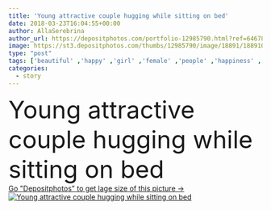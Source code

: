 ```yaml
---
title: 'Young attractive couple hugging while sitting on bed'
date: 2018-03-23T16:04:55+00:00
author: AllaSerebrina
author_url: https://depositphotos.com/portfolio-12985790.html?ref=64678756
image: https://st3.depositphotos.com/thumbs/12985790/image/18891/188910766/api_thumb_450.jpg?forcejpeg=true
type: "post"
tags: ['beautiful' ,'happy' ,'girl' ,'female' ,'people' ,'happiness' ,'caucasian' ,'smile' ,'family' ,'friendship' ,'male' ,'brunette' ,'man' ,'bed' ,'pretty' ,'couple' ,'woman' ,'together' ,'togetherness' ,'indoors' ,'attractive' ,'handsome' ,'bedroom' ,'closeness' ,'hug' ,'tenderness' ,'wife' ,'husband' ,'embracing' ,'relationship' ,'boyfriend' ,'girlfriend' ,'bearded' ,'Home Interior' ,'young adult' ,'love story' ,'loungewear' ]
categories: 
  - story
---
```

<div aling="center">
            <font size="60"> Young attractive couple hugging while sitting on bed</font>   
</div>
<div>
    <a href='https://st3.depositphotos.com/thumbs/12985790/image/18891/188910766/api_thumb_450.jpg?forcejpeg=true?ref=64678756' target=_blank > Go "Depositphotos" to get lage size of this picture ->
        <img href='https://st3.depositphotos.com/thumbs/12985790/image/18891/188910766/api_thumb_450.jpg?forcejpeg=true?ref=64678756' src='https://st3.depositphotos.com/12985790/18891/i/950/depositphotos_188910766-stock-photo-young-attractive-couple-hugging-while.jpg?forcejpeg=true' alt='Young attractive couple hugging while sitting on bed' >
    </a>
</div>
